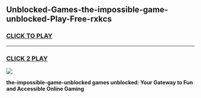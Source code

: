 
## Unblocked-Games-the-impossible-game-unblocked-Play-Free-rxkcs
<h3>
<a href="https://premium76.site?title=the-impossible-game-unblocked&ref=18A1">CLICK TO PLAY</a></h3>
<hr>

<h3>
<a href="https://premium76.site?title=the-impossible-game-unblocked&ref=18A1">CLICK 2 PLAY</a>
  
</h3>

<a href="https://premium76.site?title=the-impossible-game-unblocked&ref=18A1"><img src="https://clearcache.store/games.png"></a>


**the-impossible-game-unblocked games unblocked: Your Gateway to Fun and Accessible Online Gaming**
